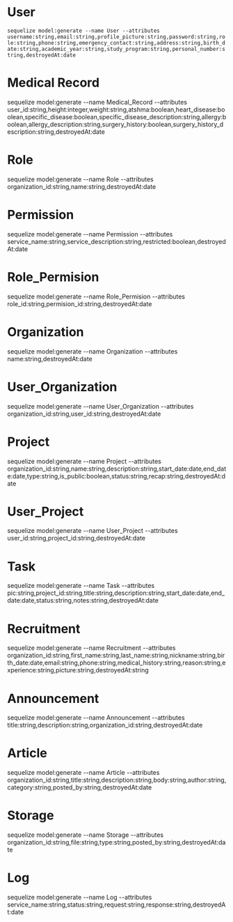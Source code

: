 
# User
``sequelize model:generate --name User --attributes username:string,email:string,profile_picture:string,password:string,role:string,phone:string,emergency_contact:string,address:string,birth_date:string,academic_year:string,study_program:string,personal_number:string,destroyedAt:date``

# Medical Record
sequelize model:generate --name Medical_Record --attributes user_id:string,height:integer,weight:string,atshma:boolean,heart_disease:boolean,specific_disease:boolean,specific_disease_description:string,allergy:boolean,allergy_description:string,surgery_history:boolean,surgery_history_description:string,destroyedAt:date

# Role
sequelize model:generate --name Role --attributes organization_id:string,name:string,destroyedAt:date

# Permission
sequelize model:generate --name Permission --attributes service_name:string,service_description:string,restricted:boolean,destroyedAt:date


# Role_Permision
sequelize model:generate --name Role_Permision --attributes role_id:string,permision_id:string,destroyedAt:date

# Organization
sequelize model:generate --name Organization --attributes name:string,destroyedAt:date

# User_Organization
sequelize model:generate --name User_Organization --attributes organization_id:string,user_id:string,destroyedAt:date

# Project
sequelize model:generate --name Project --attributes organization_id:string,name:string,description:string,start_date:date,end_date:date,type:string,is_public:boolean,status:string,recap:string,destroyedAt:date

# User_Project
sequelize model:generate --name User_Project --attributes user_id:string,project_id:string,destroyedAt:date

# Task
sequelize model:generate --name Task --attributes pic:string,project_id:string,title:string,description:string,start_date:date,end_date:date,status:string,notes:string,destroyedAt:date

# Recruitment
sequelize model:generate --name Recruitment --attributes organization_id:string,first_name:string,last_name:string,nickname:string,birth_date:date,email:string,phone:string,medical_history:string,reason:string,experience:string,picture:string,destroyedAt:string

# Announcement
sequelize model:generate --name Announcement --attributes title:string,description:string,organization_id:string,destroyedAt:date

# Article
sequelize model:generate --name Article --attributes organization_id:string,title:string,description:string,body:string,author:string,category:string,posted_by:string,destroyedAt:date

# Storage
sequelize model:generate --name Storage --attributes organization_id:string,file:string,type:string,posted_by:string,destroyedAt:date

# Log
sequelize model:generate --name Log --attributes service_name:string,status:string,request:string,response:string,destroyedAt:date